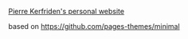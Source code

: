 [Pierre Kerfriden's personal website](https://kerfriden.github.io/blog/)

based on https://github.com/pages-themes/minimal
